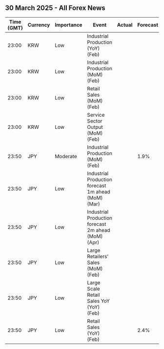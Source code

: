 ## 30 March 2025 - All Forex News

| Time (GMT) | Currency | Importance | Event | Actual | Forecast | Previous |
|------|----------|------------|-------|--------|----------|----------|
| 23:00 | KRW | Low | Industrial Production (YoY) (Feb) |  |  | -4.1% |
| 23:00 | KRW | Low | Industrial Production (MoM) (Feb) |  |  | -2.3% |
| 23:00 | KRW | Low | Retail Sales (MoM) (Feb) |  |  | -0.6% |
| 23:00 | KRW | Low | Service Sector Output (MoM) (Feb) |  |  | -0.8% |
| 23:50 | JPY | Moderate | Industrial Production (MoM) (Feb) |  | 1.9% | -1.1% |
| 23:50 | JPY | Low | Industrial Production forecast 1m ahead (MoM) (Mar) |  |  | 5.0% |
| 23:50 | JPY | Low | Industrial Production forecast 2m ahead (MoM) (Apr) |  |  | -2.0% |
| 23:50 | JPY | Low | Large Retailers' Sales (MoM) (Feb) |  |  | 0.5% |
| 23:50 | JPY | Low | Large Scale Retail Sales YoY (YoY) (Feb) |  |  | 5.0% |
| 23:50 | JPY | Low | Retail Sales (YoY) (Feb) |  | 2.4% | 4.4% |
